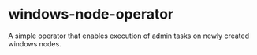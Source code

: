 # windows-node-operator
A simple operator that enables execution of admin tasks on newly created windows nodes.
